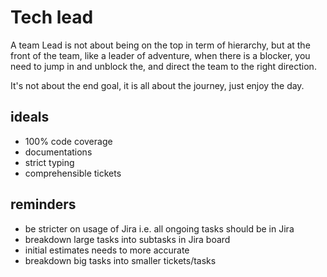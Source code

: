 # Tech lead

A team Lead is not about being on the top in term of hierarchy, but at the front of the team,  like a leader of adventure, when there is a blocker, you need to jump in and unblock the, and direct the team to the right direction.

It's not about the end goal, it is all about the journey, just enjoy the day.

## ideals

- 100% code coverage
- documentations
- strict typing
- comprehensible tickets

## reminders

- be stricter on usage of Jira i.e. all ongoing tasks should be in Jira
- breakdown large tasks into subtasks in Jira board
- initial estimates needs to more accurate
- breakdown big tasks into smaller tickets/tasks
